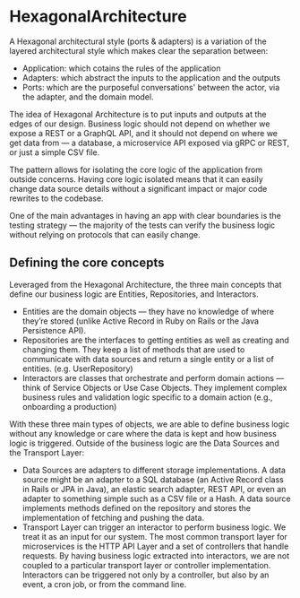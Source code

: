 # HexagonalArchitecture

A Hexagonal architectural style (ports & adapters) is a variation of the layered architectural style which makes clear the separation between:

* Application: which cotains the rules of the application
* Adapters: which abstract the inputs to the application and the outputs
* Ports: which are the purposeful conversations' between the actor, via the adapter, and the domain model.


The idea of Hexagonal Architecture is to put inputs and outputs at the edges of our design. Business logic should not depend on whether we expose a REST or a GraphQL API, and it should not depend on where we get data from — a database, a microservice API exposed via gRPC or REST, or just a simple CSV file.

The pattern allows for isolating the core logic of the application from outside concerns. Having core logic isolated means that it can easily change data source details without a significant impact or major code rewrites to the codebase.

One of the main advantages in having an app with clear boundaries is the testing strategy — the majority of the tests can verify the business logic without relying on protocols that can easily change.

## Defining the core concepts
Leveraged from the Hexagonal Architecture, the three main concepts that define our business logic are Entities, Repositories, and Interactors.
 * Entities are the domain objects — they have no knowledge of where they’re stored (unlike Active Record in Ruby on Rails or the Java Persistence API).
 * Repositories are the interfaces to getting entities as well as creating and changing them. They keep a list of methods that are used to communicate with data sources and return a single entity or a list of entities. (e.g. UserRepository)
 * Interactors are classes that orchestrate and perform domain actions — think of Service Objects or Use Case Objects. They implement complex business rules and validation logic specific to a domain action (e.g., onboarding a production)

With these three main types of objects, we are able to define business logic without any knowledge or care where the data is kept and how business logic is triggered. Outside of the business logic are the Data Sources and the Transport Layer:

 * Data Sources are adapters to different storage implementations. A data source might be an adapter to a SQL database (an Active Record class in Rails or JPA in Java), an elastic search adapter, REST API, or even an adapter to something simple such as a CSV file or a Hash. A data source implements methods defined on the repository and stores the implementation of fetching and pushing the data.
 * Transport Layer can trigger an interactor to perform business logic. We treat it as an input for our system. The most common transport layer for microservices is the HTTP API Layer and a set of controllers that handle requests. By having business logic extracted into interactors, we are not coupled to a particular transport layer or controller implementation. Interactors can be triggered not only by a controller, but also by an event, a cron job, or from the command line.


